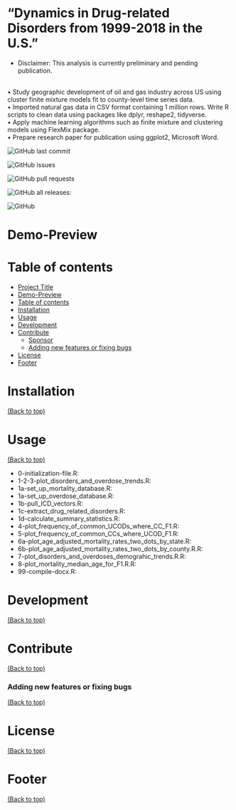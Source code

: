 # “Dynamics in Drug-related Disorders from 1999-2018 in the U.S.”
* Disclaimer: This analysis is currently preliminary and pending publication.

<br /> • Study geographic development of oil and gas industry across US using cluster finite mixture models fit to county-level time series data.
<br /> • Imported natural gas data in CSV format containing 1 million rows. Write R scripts to clean data using packages like dplyr, reshape2, tidyverse.
<br /> • Apply machine learning algorithms such as finite mixture and clustering models using FlexMix package.
<br /> • Prepare research paper for publication using ggplot2, Microsoft Word.


![GitHub last commit](https://img.shields.io/github/last-commit/navendu-pottekkat/awesome-readme)

![GitHub issues](https://img.shields.io/github/issues-raw/navendu-pottekkat/awesome-readme)

![GitHub pull requests](https://img.shields.io/github/issues-pr/navendu-pottekkat/awesome-readme)

![GitHub all releases](https://img.shields.io/github/downloads/navendu-pottekkat/awesome-readme/total):

![GitHub](https://img.shields.io/github/license/navendu-pottekkat/awesome-readme)



# Demo-Preview



# Table of contents

- [Project Title](#project-title)
- [Demo-Preview](#demo-preview)
- [Table of contents](#table-of-contents)
- [Installation](#installation)
- [Usage](#usage)
- [Development](#development)
- [Contribute](#contribute)
    - [Sponsor](#sponsor)
    - [Adding new features or fixing bugs](#adding-new-features-or-fixing-bugs)
- [License](#license)
- [Footer](#footer)

# Installation
[(Back to top)](#table-of-contents)




# Usage
[(Back to top)](#table-of-contents)

- 0-initialization-file.R: 
- 1-2-3-plot_disorders_and_overdose_trends.R: 
- 1a-set_up_mortality_database.R: 
- 1a-set_up_overdose_database.R: 
- 1b-pull_ICD_vectors.R: 
- 1c-extract_drug_related_disorders.R: 
- 1d-calculate_summary_statistics.R: 
- 4-plot_frequency_of_common_UCODs_where_CC_F1.R: 
- 5-plot_frequency_of_common_CCs_where_UCOD_F1.R: 
- 6a-plot_age_adjusted_mortality_rates_two_dots_by_state.R: 
- 6b-plot_age_adjusted_mortality_rates_two_dots_by_county.R.R: 
- 7-plot_disorders_and_overdoses_demograhic_trends.R.R: 
- 8-plot_mortality_median_age_for_F1.R.R: 
- 99-compile-docx.R: 



# Development
[(Back to top)](#table-of-contents)




# Contribute
[(Back to top)](#table-of-contents)






### Adding new features or fixing bugs
[(Back to top)](#table-of-contents)




# License
[(Back to top)](#table-of-contents)





# Footer
[(Back to top)](#table-of-contents)
